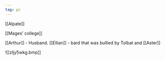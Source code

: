 ```yaml
---
tag: pc
---
```

[[Alpate]]

[[Mages’ college]]


[[Arthur]] - Husband.
[[Ellian]] - bard that was bullied by Tolbat and [[Aster]]

![[zljy5wkg.bmp]]